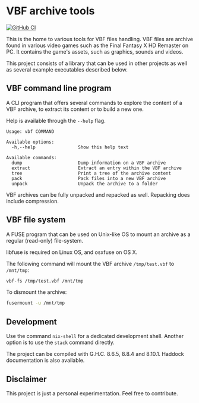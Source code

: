 # VBF archive tools

[![GitHub CI](https://github.com/michivi/vbf-fs/workflows/CI/badge.svg)](https://github.com/michivi/vbf-fs/actions)

This is the home to various tools for VBF files handling. VBF files are archive found in various video games such as the Final Fantasy X HD Remaster on PC. It contains the game's assets, such as graphics, sounds and videos.

This project consists of a library that can be used in other projects as well as several example executables described below.

## VBF command line program

A CLI program that offers several commands to explore the content of a VBF archive, to extract its content or to build a new one.

Help is available through the `--help` flag.

```
Usage: vbf COMMAND

Available options:
  -h,--help                Show this help text

Available commands:
  dump                     Dump information on a VBF archive
  extract                  Extract an entry within the VBF archive
  tree                     Print a tree of the archive content
  pack                     Pack files into a new VBF archive
  unpack                   Unpack the archive to a folder
```

VBF archives can be fully unpacked and repacked as well. Repacking does include compression.

## VBF file system

A FUSE program that can be used on Unix-like OS to mount an archive as a regular (read-only) file-system.

libfuse is required on Linux OS, and osxfuse on OS X.

The following command will mount the VBF archive `/tmp/test.vbf` to `/mnt/tmp`:

```bash
vbf-fs /tmp/test.vbf /mnt/tmp
```

To dismount the archive:

```bash
fusermount -u /mnt/tmp
```

## Development

Use the command `nix-shell` for a dedicated development shell. Another option is to use the `stack` command directly.

The project can be compiled with G.H.C. 8.6.5, 8.8.4 and 8.10.1. Haddock documentation is also available.

## Disclaimer

This project is just a personal experimentation. Feel free to contribute.
